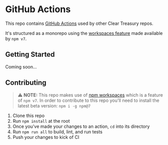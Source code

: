 # GitHub Actions

This repo contains [GitHub Actions](https://github.com/features/actions) used by
other Clear Treasury repos.

It's structured as a monorepo using the
[workspaces feature](https://github.com/npm/rfcs/blob/latest/implemented/0026-workspaces.md)
made available by `npm v7`.

## Getting Started

Coming soon...

## Contributing

> :warning: **NOTE:** This repo makes use of
> [npm workspaces](https://docs.npmjs.com/cli/v7/using-npm/workspaces)
> which is a feature of `npm v7`. In order to contribute to this repo you'll
> need to install the latest beta version: `npm i -g npm@7`

1. Clone this repo
2. Run `npm install` at the root
3. Once you've made your changes to an action, `cd` into its directory
4. Run `npm run all` to build, lint, and run tests
5. Push your changes to kick of CI
